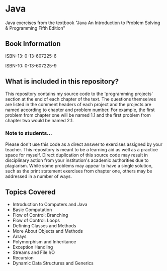 # Java
Java exercises from the textbook "Java An Introduction to Problem Solving &amp; Programming Fifth Edition"

## Book Information
ISBN-13: 0-13-607225-6

ISBN-10: 0-13-607225-9

## What is included in this repository?
This repository contains my source code to the 'programming projects' section at the end of each chapter of the text. The questions themselves are listed in the comment headers of each project and the projects are named according to chapter and problem number. For example, the first problem from chapter one will be named 1.1 and the first problem from chapter two would be named 2.1.

### Note to students...
Please don't use this code as a direct answer to exercises assigned by your teacher. This repository is meant to be a learning aid as well as a practice space for myself. Direct duplication of this source code may result in disciplinary action from your institution's academic authorities due to plagiarism. While some problems may appear to have a single solution, such as the print statement exercises from chapter one, others may be addressed in a number of ways.

## Topics Covered
* Introduction to Computers and Java
* Basic Computation
* Flow of Control: Branching
* Flow of Control: Loops
* Defining Classes and Methods
* More About Objects and Methods
* Arrays
* Polymorphism and Inheritance
* Exception Handling
* Streams and File I/O
* Recursion
* Dynamic Data Structures and Generics
